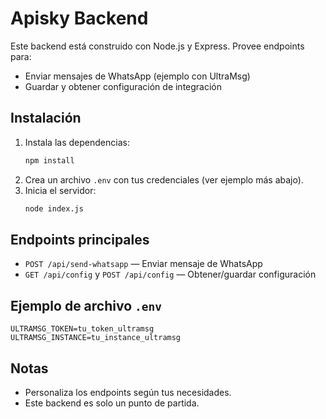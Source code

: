 # Apisky Backend

Este backend está construido con Node.js y Express. Provee endpoints para:
- Enviar mensajes de WhatsApp (ejemplo con UltraMsg)
- Guardar y obtener configuración de integración

## Instalación

1. Instala las dependencias:
   ```sh
   npm install
   ```
2. Crea un archivo `.env` con tus credenciales (ver ejemplo más abajo).
3. Inicia el servidor:
   ```sh
   node index.js
   ```

## Endpoints principales
- `POST /api/send-whatsapp` — Enviar mensaje de WhatsApp
- `GET /api/config` y `POST /api/config` — Obtener/guardar configuración

## Ejemplo de archivo `.env`
```
ULTRAMSG_TOKEN=tu_token_ultramsg
ULTRAMSG_INSTANCE=tu_instance_ultramsg
```

## Notas
- Personaliza los endpoints según tus necesidades.
- Este backend es solo un punto de partida.
